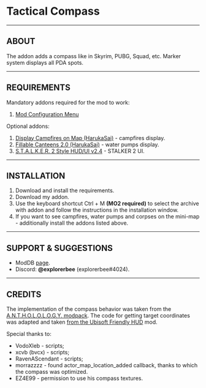 # Tactical Compass

---

## ABOUT

The addon adds a compass like in Skyrim, PUBG, Squad, etc.
Marker system displays all PDA spots.

---

## REQUIREMENTS

Mandatory addons required for the mod to work:
1. [Mod Configuration Menu](https://www.moddb.com/mods/stalker-anomaly/addons/anomaly-mod-configuration-menu)

Optional addons:
1. [Display Campfires on Map (HarukaSai)](https://www.moddb.com/mods/stalker-anomaly/addons/displaycampfiresonmap) - campfires display.
2. [Fillable Canteens 2.0 (HarukaSai)](https://www.moddb.com/mods/stalker-anomaly/addons/fillable-canteens-20) - water pumps display.
3. [S.T.A.L.K.E.R. 2 Style HUD/UI v2.4](https://www.moddb.com/mods/stalker-anomaly/addons/stalker-2-style-ui) - STALKER 2 UI.

---

## INSTALLATION

1. Download and install the requirements.
2. Download my addon.
3. Use the keyboard shortcut Ctrl + M **(MO2 required)** to select the archive with addon and follow the instructions in the installation window.
4. If you want to see campfires, water pumps and corpses on the mini-map - additionally install the addons listed above.

---

## SUPPORT & SUGGESTIONS
- ModDB [page](https://www.moddb.com/members/explorerbee).
- Discord: **@explorerbee** (explorerbee#4024).

---

## CREDITS
The implementation of the compass behavior was taken from the [A.N.T.H.O.L.O.L.O.G.Y. modpack](https://ap-pro.ru/forums/topic/4266-anomaly-anthology-12/).
The code for getting target coordinates was adapted and taken [from the Ubisoft Friendly HUD](https://www.moddb.com/mods/stalker-anomaly/addons/hud-ubisoft-friendly) mod.

Special thanks to:
- VodoXleb - scripts;
- xcvb (bvcx) - scripts;
- RavenAScendant - scripts;
- morrazzzz - found actor_map_location_added callback, thanks to which the compass was optimized.
- EZ4E99 - permission to use his compass textures.